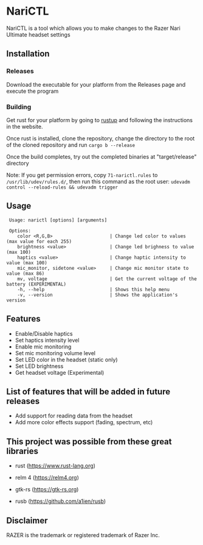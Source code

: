 # NariCTL

NariCTL is a tool which allows you to make changes to the Razer Nari Ultimate headset settings

## Installation

### Releases

Download the executable for your platform from the Releases page and execute the program

### Building

Get rust for your platform by going to [rustup](https://rustup.rs) and following the instructions in the website.

Once rust is installed, clone the repository, change the directory to the root of the cloned repository and run
`cargo b --release`

Once the build completes, try out the completed binaries at "target/release" directory

Note: If you get permission errors, copy `71-narictl.rules` to `/usr/lib/udev/rules.d/`, then run this command as the root user: `udevadm control --reload-rules && udevadm trigger`

## Usage

```
 Usage: narictl [options] [arguments]

 Options:
    color <R,G,B>                     | Change led color to values (max value for each 255)
    brightness <value>                | Change led brighness to value (max 100)
    haptics <value>                   | Change haptic intensity to value (max 100)
    mic_monitor, sidetone <value>     | Change mic monitor state to value (max 86)
    mv, voltage                       | Get the current voltage of the battery (EXPERIMENTAL)
    -h, --help                        | Shows this help menu
    -v, --version                     | Shows the application's version
```

## Features

- Enable/Disable haptics
- Set haptics intensity level
- Enable mic monitoring
- Set mic monitoring volume level
- Set LED color in the headset (static only)
- Set LED brightness
- Get headset voltage (Experimental)

## List of features that will be added in future releases

- Add support for reading data from the headset
- Add more color effects support (fading, spectrum, etc)

## This project was possible from these great libraries

- rust (https://www.rust-lang.org)

- relm 4 (https://relm4.org)

- gtk-rs (https://gtk-rs.org)

- rusb (https://github.com/a1ien/rusb)

## Disclaimer

RAZER is the trademark or registered trademark of Razer Inc.
